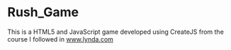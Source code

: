 # Rush_Game
This is a HTML5 and JavaScript game developed using CreateJS from the course I followed in www.lynda.com
